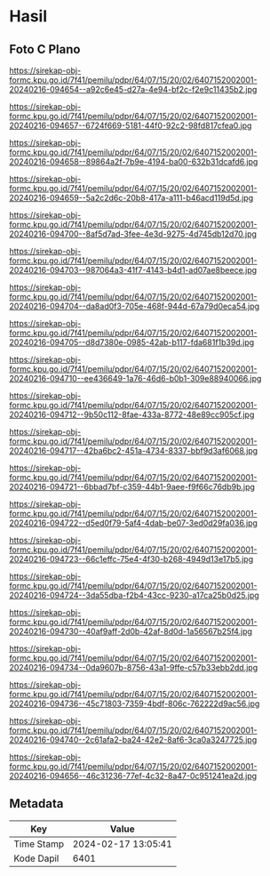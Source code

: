 # Hasil

## Foto C Plano

https://sirekap-obj-formc.kpu.go.id/7f41/pemilu/pdpr/64/07/15/20/02/6407152002001-20240216-094654--a92c6e45-d27a-4e94-bf2c-f2e9c11435b2.jpg

https://sirekap-obj-formc.kpu.go.id/7f41/pemilu/pdpr/64/07/15/20/02/6407152002001-20240216-094657--6724f669-5181-44f0-92c2-98fd817cfea0.jpg

https://sirekap-obj-formc.kpu.go.id/7f41/pemilu/pdpr/64/07/15/20/02/6407152002001-20240216-094658--89864a2f-7b9e-4194-ba00-632b31dcafd6.jpg

https://sirekap-obj-formc.kpu.go.id/7f41/pemilu/pdpr/64/07/15/20/02/6407152002001-20240216-094659--5a2c2d6c-20b8-417a-a111-b46acd119d5d.jpg

https://sirekap-obj-formc.kpu.go.id/7f41/pemilu/pdpr/64/07/15/20/02/6407152002001-20240216-094700--8af5d7ad-3fee-4e3d-9275-4d745db12d70.jpg

https://sirekap-obj-formc.kpu.go.id/7f41/pemilu/pdpr/64/07/15/20/02/6407152002001-20240216-094703--987064a3-41f7-4143-b4d1-ad07ae8beece.jpg

https://sirekap-obj-formc.kpu.go.id/7f41/pemilu/pdpr/64/07/15/20/02/6407152002001-20240216-094704--da8ad0f3-705e-468f-944d-67a79d0eca54.jpg

https://sirekap-obj-formc.kpu.go.id/7f41/pemilu/pdpr/64/07/15/20/02/6407152002001-20240216-094705--d8d7380e-0985-42ab-b117-fda681f1b39d.jpg

https://sirekap-obj-formc.kpu.go.id/7f41/pemilu/pdpr/64/07/15/20/02/6407152002001-20240216-094710--ee436649-1a76-46d6-b0b1-309e88940066.jpg

https://sirekap-obj-formc.kpu.go.id/7f41/pemilu/pdpr/64/07/15/20/02/6407152002001-20240216-094712--9b50c112-8fae-433a-8772-48e89cc905cf.jpg

https://sirekap-obj-formc.kpu.go.id/7f41/pemilu/pdpr/64/07/15/20/02/6407152002001-20240216-094717--42ba6bc2-451a-4734-8337-bbf9d3af6068.jpg

https://sirekap-obj-formc.kpu.go.id/7f41/pemilu/pdpr/64/07/15/20/02/6407152002001-20240216-094721--6bbad7bf-c359-44b1-9aee-f9f66c76db9b.jpg

https://sirekap-obj-formc.kpu.go.id/7f41/pemilu/pdpr/64/07/15/20/02/6407152002001-20240216-094722--d5ed0f79-5af4-4dab-be07-3ed0d29fa036.jpg

https://sirekap-obj-formc.kpu.go.id/7f41/pemilu/pdpr/64/07/15/20/02/6407152002001-20240216-094723--66c1effc-75e4-4f30-b268-4949d13e17b5.jpg

https://sirekap-obj-formc.kpu.go.id/7f41/pemilu/pdpr/64/07/15/20/02/6407152002001-20240216-094724--3da55dba-f2b4-43cc-9230-a17ca25b0d25.jpg

https://sirekap-obj-formc.kpu.go.id/7f41/pemilu/pdpr/64/07/15/20/02/6407152002001-20240216-094730--40af9aff-2d0b-42af-8d0d-1a56567b25f4.jpg

https://sirekap-obj-formc.kpu.go.id/7f41/pemilu/pdpr/64/07/15/20/02/6407152002001-20240216-094734--0da9607b-8756-43a1-9ffe-c57b33ebb2dd.jpg

https://sirekap-obj-formc.kpu.go.id/7f41/pemilu/pdpr/64/07/15/20/02/6407152002001-20240216-094736--45c71803-7359-4bdf-806c-762222d9ac56.jpg

https://sirekap-obj-formc.kpu.go.id/7f41/pemilu/pdpr/64/07/15/20/02/6407152002001-20240216-094740--2c61afa2-ba24-42e2-8af6-3ca0a3247725.jpg

https://sirekap-obj-formc.kpu.go.id/7f41/pemilu/pdpr/64/07/15/20/02/6407152002001-20240216-094656--46c31236-77ef-4c32-8a47-0c951241ea2d.jpg


## Metadata

| Key        | Value               |
| ---------- | ------------------- |
| Time Stamp | 2024-02-17 13:05:41 |
| Kode Dapil | 6401                |



